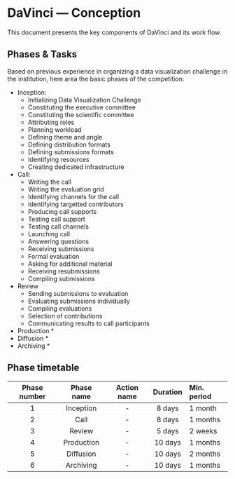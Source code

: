 # DaVinci — Conception
This document presents the key components of DaVinci and its work flow.

## Phases & Tasks
Based on previous experience in organizing a data visualization challenge in the institution, here area the basic phases of the competition:

* Inception: 
  * Initializing Data Visualization Challenge
  * Constituting the executive committee
  * Constituting the scientific committee
  * Attributing roles
  * Planning workload
  * Defining theme and angle
  * Defining distribution formats
  * Defining submissions formats
  * Identifying resources
  * Creating dedicated infrastructure
* Call:
  * Writing the call
  * Writing the evaluation grid
  * Identifying channels for the call
  * Identifying targetted contributors
  * Producing call supports
  * Testing call support
  * Testing call channels
  * Launching call
  * Answering questions
  * Receiving submissions
  * Formal evaluation
  * Asking for additional material
  * Receiving resubmissions
  * Compiling submissions
* Review
  * Sending submissions to evaluation
  * Evaluating submissions individually
  * Compiling evaluations
  * Selection of contributions
  * Communicating results to call participants
* Production
  * 
* Diffusion
  * 
* Archiving
  *
  

## Phase timetable

| Phase number | Phase name  | Action name   | Duration | Min. period  |
|:------------:|:-----------:|:-------------:|:--------:|:-------------|
| 1            | Inception   | -             | 8 days   | 1 month      |
| 2            | Call        | -             | 8 days   | 1 months     |
| 3            | Review      | -             | 5 days   | 2 weeks      |
| 4            | Production  | -             | 10 days  | 1 months     |
| 5            | Diffusion   | -             | 10 days  | 2 months     |
| 6            | Archiving   | -             | 10 days  | 1 months     |


